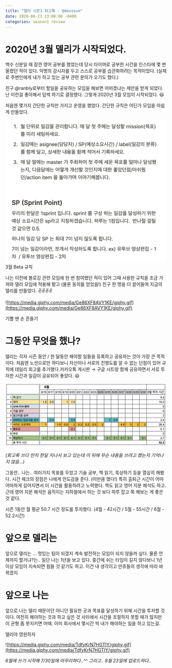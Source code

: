 ```yaml
---
title: "델리 시즌1 회고록 - @devssun"
date: 2020-08-23 23:00:00 -0400
categories: season1 review
---
```


# 2020년 3월 델리가 시작되었다.

백수 신분일 때 잠깐 영어 공부를 했었는데 당시 타이머로 공부한 시간을 인스타에 몇 번 올렸던 적이 있다. 익명의 감시자를 두고 스스로 공부를 습관화하려는 목적이었다. (실제로 주변인에게 내가 하고 있는 공부 관련 문의가 오기도 했다.)

친구 @ranbly로부터 할일을 공유하는 모임을 해보면 어떠겠냐는 제안을 받게 되었다. 난 이런걸 좋아해서 덥썩 하기로 결정했다. 그렇게 2020년 3월 모임이 시작되었다. 😃

처음엔 몇가지 간단한 규칙만 가지고 운영을 했었다. 간단한 규칙은 어딘가 모임을 아쉽게 만들었다.

![/assets/images/hyesun2.png](/assets/images/hyesun2.png)
3월 Beta 규칙

나는 이전에 블로깅 관련 모임에 한 번 참여했던 적이 있어 그때 사용한 규칙을 조금 가져와 델리 모임에 적용해 봤고 (물론 동의를 얻었음!) 친구 한 명을 더 끌어들여 지금의 델리를 만들었다. ✌️✌️✌️✌️

![https://media.giphy.com/media/Ge86XF8AVY1KE/giphy.gif](https://media.giphy.com/media/Ge86XF8AVY1KE/giphy.gif)

기쁠 땐 손 흔들기

# 그동안 무엇을 했나?

델리는 각자 시즌 동안 / 한 달동안 해야할 일들을 등록하고 공유하는 것이 가장 큰 목적이다. 
처음엔 노션으로만 하다보니 자신이나 서로의 진행도를 알 수 없는 단점이 있어 규칙에 데일리 회고를 추가했다.카카오톡 게시판 → 구글 시트랑 함께 공유하면서 서로 투자한 시간과 일감이 공유되어 좋았다. 😃

![/assets/images/hyesun1.png](/assets/images/hyesun1.png)

*(회고록 쓰다 만지 한달 지나서 보고 있는데 이 뒤에 무슨 내용을 쓰려고 했는지 기억나지 않음...)*

그동안.. 나는.. 여러가지 목표를 두었고 기술 공부, 책 읽기, 묵상하기 등을 열심히 해봤다.
시간 체크의 장점은 나에게 안도감을 준다. (이만큼 했다!)
특히 출퇴근 시간이 어마어마하게 길어지면서 이 시간을 활용하려고 노력했다. 책도 읽고 영어 지문 해석도 하고. 근데 영어 지문 해석은 움직이는 지하철에서 하는 것 보다 하루 잡고 쭉 해보는 게 좋은 것 같다.

시즌 1동안 월 평균 50.7 시간 정도를 투자했다. (4월 - 42시간 / 5월 - 55시간 / 6월 - 52.2시간)

# 앞으로 델리는

앞으로 델리는 ... 멋있는 팀이 되겠지
계속 발전하는 모임이 되지 않을까 싶다. 물론 언제까지 할거냐?는.. 일단 나는 1년을 보고 있다. 
중간에 쉬는 타임이 길지 않다보니 1년 이상 모임이 지속되면 힘들 것 같기도 하고.
이건 내 생각이고 만쥬들의 생각에 따라 바뀌겠지

# 앞으로 나는

앞으로 나는 델리 때문이던 아니던 필요한 곳과 목표를 달성하기 위해 시간을 투자할 것이다.
여전히 해야하는 것과 하고 싶은 것 사이에서 시간을 조절하지 못할 때가 많지만 이 균형 좀 못지키면 어때. 이미 회사에서 몇시간 씩 내가 해야하는 일을 하고 있는걸.

델리야 영원하자

![https://media.giphy.com/media/TdfyKrN7HGTIY/giphy.gif](https://media.giphy.com/media/TdfyKrN7HGTIY/giphy.gif)

*6월에 쓰기 시작해 7/30일에 마무리하다..^^ 그리고.. 8월 23일에 업로드하다..*
